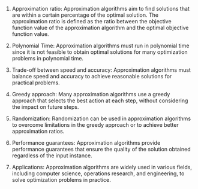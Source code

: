 

1. Approximation ratio: Approximation algorithms aim to find solutions that are within a certain percentage of the optimal solution. The approximation ratio is defined as the ratio between the objective function value of the approximation algorithm and the optimal objective function value.

2. Polynomial Time: Approximation algorithms must run in polynomial time since it is not feasible to obtain optimal solutions for many optimization problems in polynomial time.

3. Trade-off between speed and accuracy: Approximation algorithms must balance speed and accuracy to achieve reasonable solutions for practical problems.

4. Greedy approach: Many approximation algorithms use a greedy approach that selects the best action at each step, without considering the impact on future steps.

5. Randomization: Randomization can be used in approximation algorithms to overcome limitations in the greedy approach or to achieve better approximation ratios.

6. Performance guarantees: Approximation algorithms provide performance guarantees that ensure the quality of the solution obtained regardless of the input instance.

7. Applications: Approximation algorithms are widely used in various fields, including computer science, operations research, and engineering, to solve optimization problems in practice.